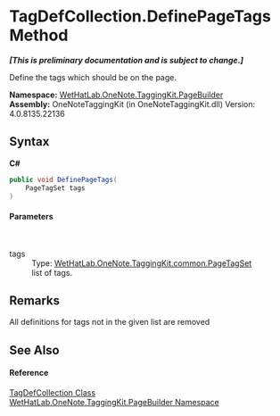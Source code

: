 # TagDefCollection.DefinePageTags Method 
 _**\[This is preliminary documentation and is subject to change.\]**_

Define the tags which should be on the page.

**Namespace:**&nbsp;<a href="56352230-71f2-f4b7-63a8-983965663af5.md">WetHatLab.OneNote.TaggingKit.PageBuilder</a><br />**Assembly:**&nbsp;OneNoteTaggingKit (in OneNoteTaggingKit.dll) Version: 4.0.8135.22136

## Syntax

**C#**<br />
``` C#
public void DefinePageTags(
	PageTagSet tags
)
```


#### Parameters
&nbsp;<dl><dt>tags</dt><dd>Type: <a href="554491c7-28c3-9873-8c41-84e47e982ada.md">WetHatLab.OneNote.TaggingKit.common.PageTagSet</a><br />list of tags.</dd></dl>

## Remarks
All definitions for tags not in the given list are removed

## See Also


#### Reference
<a href="f1af011e-6368-6b6a-4740-75e5dae458af.md">TagDefCollection Class</a><br /><a href="56352230-71f2-f4b7-63a8-983965663af5.md">WetHatLab.OneNote.TaggingKit.PageBuilder Namespace</a><br />